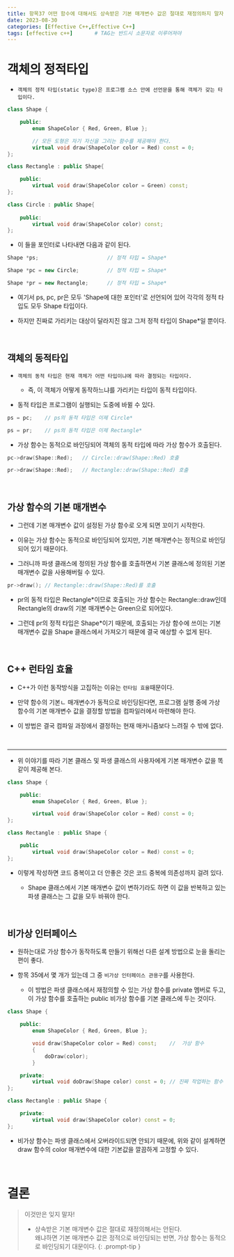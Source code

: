 ```yaml
---
title: 항목37 어떤 함수에 대해서도 상속받은 기본 매개변수 값은 절대로 재정의하지 말자
date: 2023-08-30
categories: [Effective C++,Effective C++]
tags: [effective c++]		# TAG는 반드시 소문자로 이루어져야
---
```



**객체의 정적타입**
===============

* `객체의 정적 타입(static type)은 프로그램 소스 안에 선언문을 통해 객체가 갖는 타입이다.`

```c++
class Shape {

    public:
        enum ShapeColor { Red, Green, Blue };

        // 모든 도형은 자기 자신을 그리는 함수를 제공해야 한다.
        virtual void draw(ShapeColor color = Red) const = 0;
};

class Rectangle : public Shape{

    public:
        virtual void draw(ShapeColor color = Green) const;
};

class Circle : public Shape{
  
    public:
        virtual void draw(ShapeColor color) const;  
};
```

* 이 들을 포인터로 나타내면 다음과 같이 된다.

```c++
Shape *ps;                      // 정적 타입 = Shape*

Shape *pc = new Circle;         // 정적 타입 = Shape*

Shape *pr = new Rectangle;      // 정적 타입 = Shape*
```

* 여기서 ps, pc, pr은 모두 'Shape에 대한 포인터'로 선언되어 있어 각각의 정적 타입도 모두 Shape 타입이다.

* 하지만 진짜로 가리키는 대상이 달라지진 않고 그저 정적 타입이 Shape*일 뿐이다.

<br>

**객체의 동적타입**
---------------

* `객체의 동적 타입은 현재 객체가 어떤 타입이냐에 따라 결정되는 타입이다.`

  * 즉, 이 객체가 어떻게 동작하느냐를 가리키는 타입이 동적 타입이다.

* 동적 타입은 프로그램이 실행되는 도중에 바뀔 수 있다.

```c++
ps = pc;    // ps의 동적 타입은 이제 Circle*

ps = pr;    // ps의 동적 타입은 이제 Rectangle*
```

* 가상 함수는 동적으로 바인딩되어 객체의 동적 타입에 따라 가상 함수가 호출된다.

```c++
pc->draw(Shape::Red);   // Circle::draw(Shape::Red) 호출

pr->draw(Shape::Red);   // Rectangle::draw(Shape::Red) 호출
```

<br>

**가상 함수의 기본 매개변수**
-----------

* 그런데 기본 매개변수 값이 설정된 가상 함수로 오게 되면 꼬이기 시작한다.

* 이유는 가상 함수는 동적으로 바인딩되어 있지만, 기본 매개변수는 정적으로 바인딩되어 있기 때문이다.

* 그러니까 파생 클래스에 정의된 가상 함수를 호출하면서 기본 클래스에 정의된 기본 매개변수 값을 사용해버릴 수 있다.

```c++
pr->draw(); // Rectangle::draw(Shape::Red)를 호출
```

* pr의 동적 타입은 Rectangle*이므로 호출되는 가상 함수는 Rectangle::draw인데<br>
  Rectangle의 draw의 기본 매개변수는 Green으로 되어있다.

* 그런데 pr의 정적 타입은 Shape*이기 때문에, 호출되는 가상 함수에 쓰이는 기본 매개변수 값을 Shape 클래스에서 가져오기 때문에 결국 예상할 수 없게 된다.

<br>

**C++ 런타임 효율**
---------

* C++가 이런 동작방식을 고집하는 이유는 `런타임 효율`때문이다.

* 만약 함수의 기본ㄴ 매개변수가 동적으로 바인딩된다면, 프로그램 실행 중에 가상 함수의 기본 매개변수 값을 결정할 방법을 컴파일러에서 마련해야 한다.

* 이 방법은 결국 컴파일 과정에서 결정하는 현재 매커니즘보다 느려질 수 밖에 없다.

<Br>

----------------

* 위 이야기를 따라 기본 클래스 및 파생 클래스의 사용자에게 기본 매개변수 값을 똑같이 제공해 본다.

```c++
class Shape {

    public:
        enum ShapeColor { Red, Green, Blue };

        virtual void draw(ShapeColor color = Red) const = 0;
};

class Rectangle : public Shape {

    public
        virtual void draw(ShapeColor color = Red) const = 0;
};
```

* 이렇게 작성하면 코드 중복이고 더 안좋은 것은 코드 중복에 의존성까지 걸려 있다.

  * Shape 클래스에서 기본 매개변수 값이 변하기라도 하면 이 값을 반복하고 있는 파생 클래스는 그 값을 모두 바꿔야 한다.

<br>

**비가상 인터페이스**
-------------

* 원하는대로 가상 함수가 동작하도록 만들기 위해선 다른 설계 방법으로 눈을 돌리는 편이 좋다.

* 항목 35에서 몇 개가 있는데 그 중 `비가상 인터페이스 관용구`를 사용한다.

  * 이 방법은 파생 클래스에서 재정의할 수 있는 가상 함수를 private 멤버로 두고,<br>
    이 가상 함수를 호출하는 public 비가상 함수를 기본 클래스에 두는 것이다.


```c++
class Shape {

    public:
        enum ShapeColor { Red, Green, Blue };

        void draw(ShapeColor color = Red) const;    //  가상 함수
        {
            doDraw(color);
        }

    private:
        virtual void doDraw(Shape color) const = 0; // 진짜 작업하는 함수
};

class Rectangle : public Shape {

    private:
        virtual void draw(ShapeColor color) const = 0;
};
```

* 비가상 함수는 파생 클래스에서 오버라이드되면 안되기 때문에, 위와 같이 설계하면 draw 함수의 color 매개변수에 대한 기본값을 깔끔하게 고정할 수 있다.

<Br>

**결론**
==============

> 이것만은 잊지 말자!
> * 상속받은 기본 매개변수 값은 절대로 재정의해서는 안된다. <br>
>   왜냐하면 기본 매개변수 값은 정적으로 바인딩되는 반면,
>   가상 함수는 동적으로 바인딩되기 대문이다.
{: .prompt-tip }